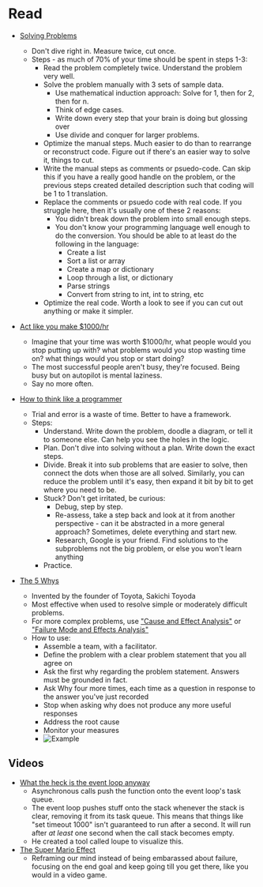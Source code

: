 # Read

* [Solving Problems](https://simpleprogrammer.com/solving-problems-breaking-it-down/)
  * Don't dive right in. Measure twice, cut once.
  * Steps - as much of 70% of your time should be spent in steps 1-3:
    * Read the problem completely twice. Understand the problem very well.
    * Solve the problem manually with 3 sets of sample data.
      * Use mathematical induction approach: Solve for 1, then for 2, then for n.
      * Think of edge cases.
      * Write down every step that your brain is doing but glossing over
      * Use divide and conquer for larger problems.
    * Optimize the manual steps. Much easier to do than to rearrange or reconstruct code. Figure out if there's an easier way to solve it, things to cut.
    * Write the manual steps as comments or psuedo-code. Can skip this if you have a really good handle on the problem, or the previous steps created detailed description such that coding will be 1 to 1 translation.
    * Replace the comments or psuedo code with real code. If you struggle here, then it's usually one of these 2 reasons:
      * You didn't break down the problem into small enough steps.
      * You don't know your programming language well enough to do the conversion. You should be able to at least do the following in the language:
        * Create a list
        * Sort a list or array
        * Create a map or dictionary
        * Loop through a list, or dictionary
        * Parse strings
        * Convert from string to int, int to string, etc
    * Optimize the real code. Worth a look to see if you can cut out anything or make it simpler.

* [Act like you make $1000/hr](https://medium.com/swlh/pretend-your-time-is-worth-1-000-hour-and-youll-become-100x-more-productive-f04628bb3e6d)
  * Imagine that your time was worth $1000/hr, what people would you stop putting up with? what problems would you stop wasting time on? what things would you stop or start doing?
  * The most successful people aren't busy, they're focused. Being busy but on autopilot is mental laziness.
  * Say no more often.

* [How to think like a programmer](https://www.freecodecamp.org/news/how-to-think-like-a-programmer-lessons-in-problem-solving-d1d8bf1de7d2/)
  * Trial and error is a waste of time. Better to have a framework.
  * Steps:
    * Understand. Write down the problem, doodle a diagram, or tell it to someone else. Can help you see the holes in the logic.
    * Plan. Don't dive into solving without a plan. Write down the exact steps.
    * Divide. Break it into sub problems that are easier to solve, then connect the dots when those are all solved. Similarly, you can reduce the problem until it's easy, then expand it bit by bit to get where you need to be.
    * Stuck? Don't get irritated, be curious:
      * Debug, step by step.
      * Re-assess, take a step back and look at it from another perspective - can it be abstracted in a more general approach? Sometimes, delete everything and start new.
      * Research, Google is your friend. Find solutions to the subproblems not the big problem, or else you won't learn anything
    * Practice.

* [The 5 Whys](https://www.mindtools.com/pages/article/newTMC_5W.htm)
  * Invented by the founder of Toyota, Sakichi Toyoda
  * Most effective when used to resolve simple or moderately difficult problems.
  * For more complex problems, use ["Cause and Effect Analysis"](https://www.mindtools.com/pages/article/newTMC_03.htm) or ["Failure Mode and Effects Analysis"](https://www.mindtools.com/pages/article/newTMC_82.htm)
  * How to use:
    * Assemble a team, with a facilitator.
    * Define the problem with a clear problem statement that you all agree on
    * Ask the first why regarding the problem statement. Answers must be grounded in fact.
    * Ask Why four more times, each time as a question in response to the answer you've just recorded
    * Stop when asking why does not produce any more useful responses
    * Address the root cause
    * Monitor your measures
    * ![Example](https://www.mindtools.com/media/Diagrams/5_Whys_Figure_1_Single_Lane.jpg)

## Videos

* [What the heck is the event loop anyway](https://www.youtube.com/watch?v=8aGhZQkoFbQ&ab_channel=JSConf)
  * Asynchronous calls push the function onto the event loop's task queue.
  * The event loop pushes stuff onto the stack whenever the stack is clear, removing it from its task queue. This means that things like "set timeout 1000" isn't guaranteed to run after a second. It will run after *at least* one second when the call stack becomes empty.
  * He created a tool called loupe to visualize this.
* [The Super Mario Effect](https://www.youtube.com/watch?v=9vJRopau0g0&ab_channel=TEDxTalks)
  * Reframing our mind instead of being embarassed about failure, focusing on the end goal and keep going till you get there, like you would in a video game.
